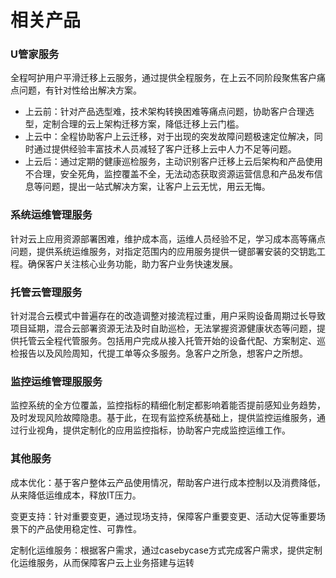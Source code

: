 

# 相关产品

### U管家服务

 全程呵护用户平滑迁移上云服务，通过提供全程服务，在上云不同阶段聚焦客户痛点问题，有针对性给出解决方案。

- 上云前：针对产品选型难，技术架构转换困难等痛点问题，协助客户合理选型，定制合理的云上架构迁移方案，降低迁移上云门槛。
- 上云中：全程协助客户上云迁移，对于出现的突发故障问题极速定位解决，同时通过提供经验丰富技术人员减轻了客户迁移上云中人力不足等问题。
- 上云后：通过定期的健康巡检服务，主动识别客户迁移上云后架构和产品使用不合理，安全死角，监控覆盖不全，无法动态获取资源运营信息和产品发布信息等问题，提出一站式解决方案，让客户上云无忧，用云无悔。

### 系统运维管理服务
针对云上应用资源部署困难，维护成本高，运维人员经验不足，学习成本高等痛点问题，提供系统运维服务，对指定范围内的应用服务提供一键部署安装的交钥匙工程。确保客户关注核心业务功能，助力客户业务快速发展。

### 托管云管理服务
针对混合云模式中普遍存在的改造调整对接流程过重，用户采购设备周期过长导致项目延期，混合云部署资源无法及时自助巡检，无法掌握资源健康状态等问题，提供托管云全程代管服务。包括用户完成从接入托管开始的设备代配、方案制定、巡检报告以及风险周知，代提工单等众多服务。急客户之所急，想客户之所想。

### 监控运维管理服服务
监控系统的全方位覆盖，监控指标的精细化制定都影响着能否提前感知业务趋势，及时发现风险故障隐患。基于此，在现有监控系统基础上，提供监控运维服务，通过行业视角，提供定制化的应用监控指标，协助客户完成监控运维工作。

### 其他服务
成本优化：基于客户整体云产品使用情况，帮助客户进行成本控制以及消费降低，从来降低运维成本，释放IT压力。

变更支持：针对重要变更，通过现场支持，保障客户重要变更、活动大促等重要场景下的产品使用稳定性、可靠性。

定制化运维服务：根据客户需求，通过casebycase方式完成客户需求，提供定制化运维服务，从而保障客户云上业务搭建与运转